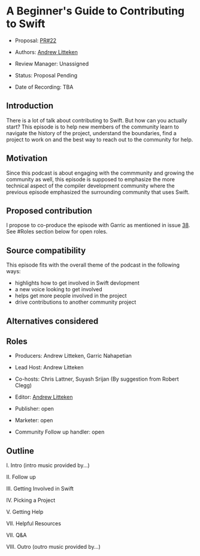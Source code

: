 # A Beginner's Guide to Contributing to Swift

* Proposal: [PR#22](https://github.com/SwiftCommunityPodcast/podcast/pull/22)

* Authors: [Andrew Litteken](https://github.com//AndrewLitteken)

* Review Manager: Unassigned

* Status: Proposal Pending

* Date of Recording: TBA

## Introduction

There is a lot of talk about contributing to Swift. But how can you actually start? This episode is to help new members of the community learn to navigate the history of the project, understand the boundaries, find a project to work on and the best way to reach out to the community for help.

## Motivation

Since this podcast is about engaging with the commmunity and growing the community as well, this episode is supposed to emphasize the more technical aspect of the compiler development community where the previous episode emphasized the surrounding community that uses Swift.

## Proposed contribution

I propose to co-produce the episode with Garric as mentioned in issue [38](https://github.com/SwiftCommunityPodcast/podcast/issues/38). See #Roles section below for open roles.

## Source compatibility

This episode fits with the overall theme of the podcast in the following ways:
- highlights how to get involved in Swift devlopment
- a new voice looking to get involved
- helps get more people involved in the project
- drive contributions to another community project

## Alternatives considered


## Roles

- Producers: Andrew Litteken, Garric Nahapetian

- Lead Host: Andrew Litteken

- Co-hosts: Chris Lattner, Suyash Srijan (By suggestion from Robert Clegg)

- Editor: [Andrew Litteken](https://github.com//AndrewLitteken)

- Publisher: open

- Marketer: open

- Community Follow up handler: open

## Outline

I. Intro (intro music provided by...)

II. Follow up

III. Getting Involved in Swift

IV. Picking a Project

V. Getting Help

VII. Helpful Resources

VII. Q&A

VIII. Outro (outro music provided by...)
